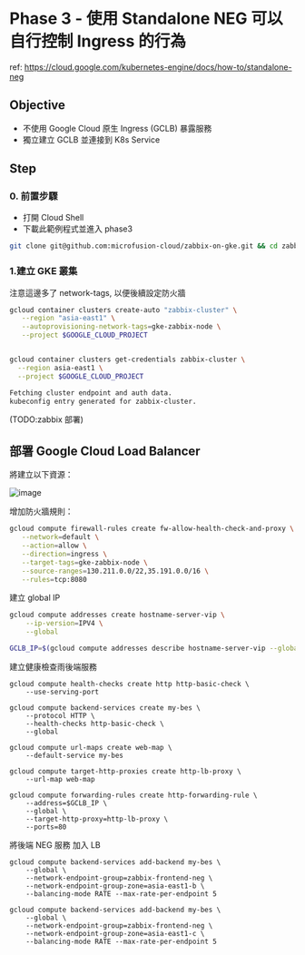 # Phase 3 - 使用 Standalone NEG 可以自行控制 Ingress 的行為 

ref: https://cloud.google.com/kubernetes-engine/docs/how-to/standalone-neg

## Objective
* 不使用 Google Cloud 原生 Ingress (GCLB) 暴露服務
* 獨立建立 GCLB 並連接到 K8s Service


## Step
### 0. 前置步驟
- 打開 Cloud Shell
- 下載此範例程式並進入 phase3

```bash
git clone git@github.com:microfusion-cloud/zabbix-on-gke.git && cd zabbix-on-gke/phase3
```
### 1.建立 GKE 叢集

注意這邊多了 network-tags, 以便後續設定防火牆

```bash
gcloud container clusters create-auto "zabbix-cluster" \
   --region "asia-east1" \
   --autoprovisioning-network-tags=gke-zabbix-node \
   --project $GOOGLE_CLOUD_PROJECT


gcloud container clusters get-credentials zabbix-cluster \
  --region asia-east1 \
  --project $GOOGLE_CLOUD_PROJECT

Fetching cluster endpoint and auth data.
kubeconfig entry generated for zabbix-cluster.

```



(TODO:zabbix 部署)

## 部署 Google Cloud Load Balancer

將建立以下資源：


![image](https://cloud.google.com/static/kubernetes-engine/images/sneg7.svg)

增加防火牆規則：

```bash
gcloud compute firewall-rules create fw-allow-health-check-and-proxy \
   --network=default \
   --action=allow \
   --direction=ingress \
   --target-tags=gke-zabbix-node \
   --source-ranges=130.211.0.0/22,35.191.0.0/16 \
   --rules=tcp:8080
```

建立 global IP
```bash
gcloud compute addresses create hostname-server-vip \
    --ip-version=IPV4 \
    --global

GCLB_IP=$(gcloud compute addresses describe hostname-server-vip --global --format="get(address)")
```
建立健康檢查雨後端服務

```
gcloud compute health-checks create http http-basic-check \
    --use-serving-port

gcloud compute backend-services create my-bes \
    --protocol HTTP \
    --health-checks http-basic-check \
    --global

gcloud compute url-maps create web-map \
    --default-service my-bes

gcloud compute target-http-proxies create http-lb-proxy \
    --url-map web-map

gcloud compute forwarding-rules create http-forwarding-rule \
    --address=$GCLB_IP \
    --global \
    --target-http-proxy=http-lb-proxy \
    --ports=80

```

將後端 NEG 服務 加入 LB
```
gcloud compute backend-services add-backend my-bes \
    --global \
    --network-endpoint-group=zabbix-frontend-neg \
    --network-endpoint-group-zone=asia-east1-b \
    --balancing-mode RATE --max-rate-per-endpoint 5

gcloud compute backend-services add-backend my-bes \
    --global \
    --network-endpoint-group=zabbix-frontend-neg \
    --network-endpoint-group-zone=asia-east1-c \
    --balancing-mode RATE --max-rate-per-endpoint 5

```